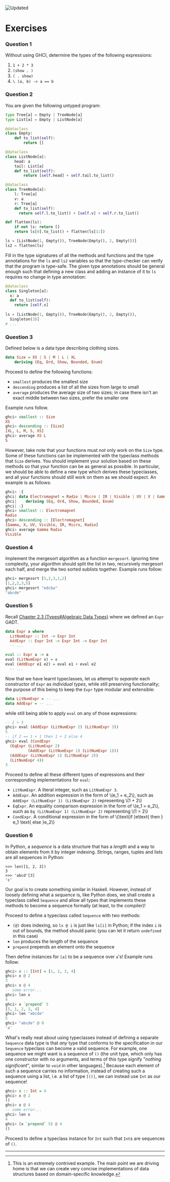 ![Updated][update-shield]
# Exercises

### Question 1
Without using GHCI, determine the types of the following expressions:
1.  `1 + 2 * 3`
2.  `(show . )`
3.  `( . show)`
4.  `\ (a, b) -> a == b`

### Question 2
You are given the following untyped
program:

``` python
type Tree[a] = Empty | TreeNode[a]
type List[a] = Empty | ListNode[a]

@dataclass
class Empty:
    def to_list(self):
        return []

@dataclass
class ListNode[a]:
    head: a
    tail: List[a]
    def to_list(self):
        return [self.head] + self.tail.to_list()

@dataclass
class TreeNode[a]:
    l: Tree[a]
    v: a
    r: Tree[a]
    def to_list(self):
      return self.l.to_list() + [self.v] + self.r.to_list()

def flatten(ls):
    if not ls: return []
    return ls[0].to_list() + flatten(ls[1:])

ls = [ListNode(1, Empty()), TreeNode(Empty(), 2, Empty())]
ls2 = flatten(ls)
```

Fill in the type signatures of all the methods and functions and the
type annotations for the `ls` and `ls2` variables so
that the type-checker can verify that the program is type-safe. The
given type annotations should be general enough such that defining a new
class and adding an instance of it to `ls` requires no change
in type annotation:

``` python
@dataclass
class Singleton[a]:
  x: a
  def to_list(self):
    return [self.x]
    
ls = [ListNode(1, Empty()), TreeNode(Empty(), 2, Empty()),
  Singleton(3)]
# ...
```

### Question 3
Defined below is a data type describing clothing sizes.
```haskell
data Size = XS | S | M | L | XL
    deriving (Eq, Ord, Show, Bounded, Enum)
```
Proceed to define the following functions:
- `smallest` produces the smallest size
- `descending` produces a list of all the sizes from large to small
- `average` produces the average size of two sizes; in case there isn't an exact middle between two sizes, prefer the smaller one

Example runs follow.
```haskell
ghci> smallest :: Size
XS
ghci> descending :: [Size]
[XL, L, M, S, XS]
ghci> average XS L
S
```
However, take note that your functions must _not_ only work on the `Size` type. Some of these functions can be implemented with the typeclass methods that `Size` derives. You should implement your solution based on these methods so that your function can be as general as possible. In particular, we should be able to define a new type which derives these typeclasses, and all your functions should still work on them as we should expect. An example is as follows:
```haskell
ghci> :{
ghci| data Electromagnet = Radio | Micro | IR | Visible | UV | X | Gamma
ghci|    deriving (Eq, Ord, Show, Bounded, Enum)
ghci| :}
ghci> smallest :: Electromagnet
Radio
ghci> descending :: [Electromagnet]
[Gamma, X, UV, Visible, IR, Micro, Radio]
ghci> average Gamma Radio
Visible
```

### Question 4
Implement the mergesort algorithm
as a function `mergesort`. Ignoring time complexity, your
algorithm should split the list in two, recursively mergesort each half,
and merge the two sorted sublists together. Example runs follow:

``` haskell
ghci> mergesort [5,2,3,1,2]
[1,2,2,3,5]
ghci> mergesort "edcba"
"abcde"
```

### Question 5

Recall [Chapter 2.3 (Types#Algebraic Data Types)](../../types/sections/algebraic_data_types.md) where we defined an `Expr` GADT.

``` haskell
data Expr a where
  LitNumExpr :: Int -> Expr Int
  AddExpr :: Expr Int -> Expr Int -> Expr Int
  -- ...

eval :: Expr a -> a
eval (LitNumExpr x) = x
eval (AddExpr e1 e2) = eval e1 + eval e2
  -- ... 
```

Now that we have learnt typeclasses, let us attempt to *separate* each
constructor of `Expr` as *individual types*, while still
preserving functionality; the purpose of this being to keep the
`Expr` type modular and extensible:

``` haskell
data LitNumExpr = -- ...
data AddExpr = -- ...
```
while still being able to apply `eval` on any of those
expressions:

``` haskell
-- 2 + 3
ghci> eval (AddExpr (LitNumExpr 2) (LitNumExpr 3))
5
-- if 2 == 1 + 1 then 1 + 2 else 4
ghci> eval (CondExpr 
  (EqExpr (LitNumExpr 2) 
          (AddExpr (LitNumExpr 1) (LitNumExpr 1))) 
  (AddExpr (LitNumExpr 1) (LitNumExpr 2))
  (LitNumExpr 4))
3
```

Proceed to define all these different types of expressions and their
corresponding implementations for `eval`:
-   `LitNumExpr`. A literal integer, such as
    `LitNumExpr 3`.
-   `AddExpr`. An addition expression in the form of
    \\(e_1 + e_2\\), such as
    `AddExpr (LitNumExpr 1) (LitNumExpr 2)` representing
    \\(1 + 2\\)
-   `EqExpr`. An equality comparison expression in the form of
    \\(e_1 = e_2\\), such as `Eq (LitNumExpr 1) (LitNumExpr 2)`
    representing \\(1 = 2\\)
-   `CondExpr`. A conditional expression in the form of
    \\(\text{if }e\text{ then } e_1 \text{ else }e_2\\)

### Question 6
In Python, a _sequence_ is a data structure that has a _length_ and a way to obtain elements from it by integer indexing. Strings, ranges, tuples and lists are all sequences in Python:
```python-repl
>>> len([1, 2, 3])
3
>>> 'abcd'[3]
'c'
```

Our goal is to create something similar in Haskell. However, instead of loosely defining what a _sequence_ is, like Python does, we shall create a typeclass called `Sequence` and allow all types that implements these methods to become a sequence formally (at least, to the compiler)!

Proceed to define a typeclass called `Sequence` with two methods:
- `(@)` does indexing, so `ls @ i` is just like `ls[i]` in Python; if the index `i` is out of bounds, the method should panic (you can let it return `undefined` in this case)
- `len` produces the length of the sequence
- `prepend` prepends an element onto the sequence

Then define instances for `[a]` to be a sequence over `a`'s! Example runs follow:
```haskell
ghci> x :: [Int] = [1, 2, 3, 4]
ghci> x @ 2
3
ghci> x @ 4
-- some error...
ghci> len x
4
ghci> x `prepend` 5
[5, 1, 2, 3, 4]
ghci> len "abcde"
5
ghci> "abcde" @ 0
'a'
```
What's really neat about using typeclasses instead of defining a separate `Sequence` data type is that _any_ type that conforms to the specification in our `Sequence` typeclass can become a valid sequence. For example, one sequence we might want is a sequence of `()` (the unit type, which only has one constructor with no arguments, and terms of this type signify "_nothing significant_", similar to `void` in other languages).[^1] Because each element of such a sequence carries no information, instead of creating such a sequence using a list, i.e. a list of type `[()]`, we can instead use `Int` as our sequence!

```haskell
ghci> x :: Int = 4
ghci> x @ 2
()
ghci> x @ 4
-- some error...
ghci> len x
4
ghci> (x `prepend` 5) @ 4
()
```
Proceed to define a typeclass instance for `Int` such that `Int`s are sequences of `()`.

---
[^1]: This is an extremely contrived example. The main point we are driving home is that we can create very concise implementations of data structures based on domain-specific knowledge.


[update-shield]: https://img.shields.io/badge/LAST%20UPDATED-26%20SEP%202024-57ffd8?style=for-the-badge

